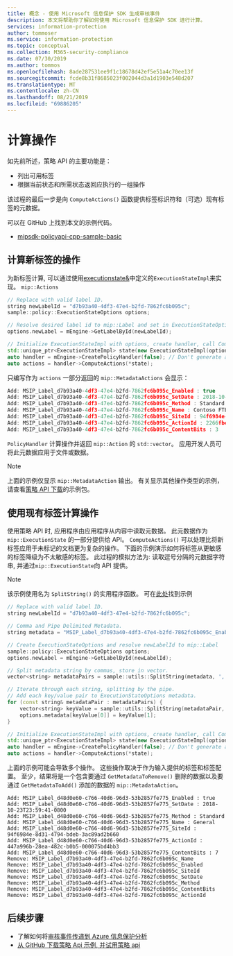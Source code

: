 ```yaml
---
title: 概念 - 使用 Microsoft 信息保护 SDK 生成审核事件
description: 本文将帮助你了解如何使用 Microsoft 信息保护 SDK 进行计算。
services: information-protection
author: tommoser
ms.service: information-protection
ms.topic: conceptual
ms.collection: M365-security-compliance
ms.date: 07/30/2019
ms.author: tommos
ms.openlocfilehash: 8ade287531ee9f1c18678d42ef5e51a4c70ee13f
ms.sourcegitcommit: fcde8b31f8685023f002044d3a1d1903e548d207
ms.translationtype: MT
ms.contentlocale: zh-CN
ms.lasthandoff: 08/21/2019
ms.locfileid: "69886205"
---
```

# <a name="compute-an-action"></a>计算操作

如先前所述，策略 API 的主要功能是：

- 列出可用标签
- 根据当前状态和所需状态返回应执行的一组操作

该过程的最后一步是向 `ComputeActions()` 函数提供标签标识符和（可选）现有标签的元数据。

可以在 GitHub 上找到本文的示例代码。

- [mipsdk-policyapi-cpp-sample-basic](https://github.com/Azure-Samples/mipsdk-policyapi-cpp-sample-basic)

## <a name="compute-an-action-for-a-new-label"></a>计算新标签的操作

为新标签计算, 可以通过使用[executionstate&](concept-handler-policy-executionstate-cpp.md)中定义的`ExecutionStateImpl`来实现。 `mip::Actions`

```cpp
// Replace with valid label ID.
string newLabelId = "d7b93a40-4df3-47e4-b2fd-7862fc6b095c"; 
sample::policy::ExecutionStateOptions options;

// Resolve desired label id to mip::Label and set in ExecutionStateOptions.
options.newLabel = mEngine->GetLabelById(newLabelId);

// Initialize ExecutionStateImpl with options, create handler, call ComputeActions.
std::unique_ptr<ExecutionStateImpl> state(new ExecutionStateImpl(options));
auto handler = mEngine->CreatePolicyHandler(false); // Don't generate audit event.
auto actions = handler->ComputeActions(*state);
```

只编写作为 `actions` 一部分返回的 `mip::MetadataActions` 会显示：

```cpp
Add: MSIP_Label_d7b93a40-4df3-47e4-b2fd-7862fc6b095c_Enabled : true
Add: MSIP_Label_d7b93a40-4df3-47e4-b2fd-7862fc6b095c_SetDate : 2018-10-23T20:39:06-0800
Add: MSIP_Label_d7b93a40-4df3-47e4-b2fd-7862fc6b095c_Method : Standard
Add: MSIP_Label_d7b93a40-4df3-47e4-b2fd-7862fc6b095c_Name : Contoso FTEs (C)
Add: MSIP_Label_d7b93a40-4df3-47e4-b2fd-7862fc6b095c_SiteId : 94f6984e-8d31-4794-bdeb-3ac89ad2b660
Add: MSIP_Label_d7b93a40-4df3-47e4-b2fd-7862fc6b095c_ActionId : 2266fbe8-a0d9-44e8-bad8-00008f2a0915
Add: MSIP_Label_d7b93a40-4df3-47e4-b2fd-7862fc6b095c_ContentBits : 3
```

`PolicyHandler` 计算操作并返回 `mip::Action` 的 `std::vector`。 应用开发人员可将此元数据应用于文件或数据。

> [!NOTE]
> 上面的示例仅显示 `mip::MetadataAction` 输出。 有关显示其他操作类型的示例，请查看[策略 API 下载](https://aka.ms/mipsdkbins)的示例包。

## <a name="compute-actions-with-an-existing-label"></a>使用现有标签计算操作

使用策略 API 时, 应用程序由应用程序从内容中读取元数据。 此元数据作为 `mip::ExecutionState` 的一部分提供给 API。 `ComputeActions()` 可以处理比将新标签应用于未标记的文档更为复杂的操作。 下面的示例演示如何将标签从更敏感的标签降级为不太敏感的标签。 此过程的模拟方法为: 读取逗号分隔的元数据字符串, 并通过`mip::ExecutionState`向 API 提供。

> [!NOTE]
> 该示例使用名为 `SplitString()` 的实用程序函数。 可在[此处](https://github.com/Azure-Samples/mipsdk-policyapi-cpp-sample-basic/blob/master/mipsdk-policyapi-cpp-sample-basic/utils.cpp)找到示例

```cpp
// Replace with valid label ID.
string newLabelId = "d7b93a40-4df3-47e4-b2fd-7862fc6b095c";

// Comma and Pipe Delimited Metadata.
string metadata = "MSIP_Label_d7b93a40-4df3-47e4-b2fd-7862fc6b095c_Enabled|true,MSIP_Label_d7b93a40-4df3-47e4-b2fd-7862fc6b095c_SetDate|2018-10-23T21:53:31-0800,MSIP_Label_d7b93a40-4df3-47e4-b2fd-7862fc6b095c_Method|Standard,MSIP_Label_d7b93a40-4df3-47e4-b2fd-7862fc6b095c_Name|Contoso FTEs (C),MSIP_Label_d7b93a40-4df3-47e4-b2fd-7862fc6b095c_SiteId|94f6984e-8d31-4794-bdeb-3ac89ad2b660,MSIP_Label_d7b93a40-4df3-47e4-b2fd-7862fc6b095c_ActionId|b56491d9-155f-40ff-866f-0000acd85c31,MSIP_Label_d7b93a40-4df3-47e4-b2fd-7862fc6b095c_ContentBits|7";

// Create ExecutionStateOptions and resolve newLabelId to mip::Label
sample::policy::ExecutionStateOptions options;
options.newLabel = mEngine->GetLabelById(newLabelId);

// Split metadata string by commas, store in vector.
vector<string> metadataPairs = sample::utils::SplitString(metadata, ','); 

// Iterate through each string, splitting by the pipe.
// Add each key/value pair to ExecutionStateOptions metadata.
for (const string& metadataPair : metadataPairs) {
    vector<string> keyValue = sample::utils::SplitString(metadataPair, '|');
    options.metadata[keyValue[0]] = keyValue[1];
}

// Initialize ExecutionStateImpl with options, create handler, call ComputeActions
std::unique_ptr<ExecutionStateImpl> state(new ExecutionStateImpl(options));
auto handler = mEngine->CreatePolicyHandler(false); // Don't generate audit event.
auto actions = handler->ComputeActions(*state);
```

上面的示例可能会导致多个操作。 这些操作取决于作为输入提供的标签和标签配置。 至少，结果将是一个包含要通过 `GetMetadataToRemove()` 删除的数据以及要通过 `GetMetadataToAdd()` 添加的数据的 `mip::MetadataAction`。

```
Add: MSIP_Label_d48d0e60-c766-40d6-96d3-53b2857fe775_Enabled : true
Add: MSIP_Label_d48d0e60-c766-40d6-96d3-53b2857fe775_SetDate : 2018-10-23T23:59:41-0800
Add: MSIP_Label_d48d0e60-c766-40d6-96d3-53b2857fe775_Method : Standard
Add: MSIP_Label_d48d0e60-c766-40d6-96d3-53b2857fe775_Name : General
Add: MSIP_Label_d48d0e60-c766-40d6-96d3-53b2857fe775_SiteId : 94f6984e-8d31-4794-bdeb-3ac89ad2b660
Add: MSIP_Label_d48d0e60-c766-40d6-96d3-53b2857fe775_ActionId : 447a996b-28ea-482c-b0b5-000075bd4bb3
Add: MSIP_Label_d48d0e60-c766-40d6-96d3-53b2857fe775_ContentBits : 7
Remove: MSIP_Label_d7b93a40-4df3-47e4-b2fd-7862fc6b095c_Name
Remove: MSIP_Label_d7b93a40-4df3-47e4-b2fd-7862fc6b095c_Enabled
Remove: MSIP_Label_d7b93a40-4df3-47e4-b2fd-7862fc6b095c_SiteId
Remove: MSIP_Label_d7b93a40-4df3-47e4-b2fd-7862fc6b095c_SetDate
Remove: MSIP_Label_d7b93a40-4df3-47e4-b2fd-7862fc6b095c_Method
Remove: MSIP_Label_d7b93a40-4df3-47e4-b2fd-7862fc6b095c_ContentBits
Remove: MSIP_Label_d7b93a40-4df3-47e4-b2fd-7862fc6b095c_ActionId
```

## <a name="next-steps"></a>后续步骤

- 了解如何将[审核事件传递到 Azure 信息保护分析](concept-handler-policy-auditing-cpp.md)
- [从 GitHub 下载策略 Api 示例, 并试用策略 api](https://azure.microsoft.com/resources/samples/?sort=0&term=mipsdk+policyapi)
